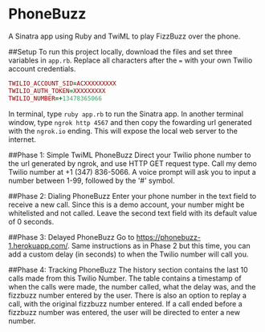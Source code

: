# PhoneBuzz
A Sinatra app using Ruby and TwiML to play FizzBuzz over the phone.

##Setup
To run this project locally, download the files and set three variables in `app.rb`. Replace all characters after the `=` with your own Twilio account credentials.

```ruby
TWILIO_ACCOUNT_SID=ACXXXXXXXXX
TWILIO_AUTH_TOKEN=XXXXXXXXX
TWILIO_NUMBER=+13478365066
```
In terminal, type `ruby app.rb` to run the Sinatra app. In another terminal window, type `ngrok http 4567` and then copy the fowarding url generated with the `ngrok.io` ending. This will expose the local web server to the internet.

##Phase 1: Simple TwiML PhoneBuzz
Direct your Twilio phone number to the url generated by ngrok, and use HTTP GET request type. Call my demo Twilio number at +1 (347) 836-5066. A voice prompt will ask you to input a number between 1-99, followed by the '#' symbol.

##Phase 2: Dialing PhoneBuzz
Enter your phone number in the text field to receive a new call. Since this is a demo account, your number might be whitelisted and not called. Leave the second text field with its default value of 0 seconds.

##Phase 3: Delayed PhoneBuzz
Go to https://phonebuzz-1.herokuapp.com/. Same instructions as in Phase 2 but this time, you can add a custom delay (in seconds) to when the Twilio number will call you.

##Phase 4: Tracking PhoneBuzz
The history section contains the last 10 calls made from this Twilio Number. The table contains a timestamp of when the calls were made, the number called, what the delay was, and the fizzbuzz number entered by the user. There is also an option to replay a call, with the original fizzbuzz number entered. If a call ended before a fizzbuzz number was entered, the user will be directed to enter a new number.
